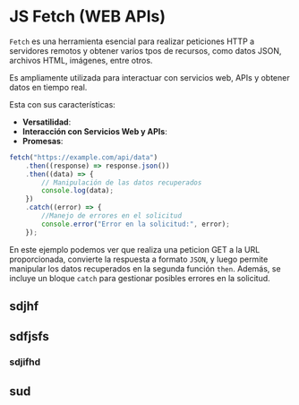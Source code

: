# JS Fetch (WEB APIs)

`Fetch` es una herramienta esencial para realizar peticiones HTTP a servidores remotos y obtener varios tpos de recursos, como datos JSON, archivos HTML, imágenes, entre otros.

Es ampliamente utilizada para interactuar con servicios web, APIs y obtener datos en tiempo real.

Esta con sus características:

-   **Versatilidad**:
-   **Interacción con Servicios Web y APIs**:
-   **Promesas**:

```js
fetch("https://example.com/api/data")
    .then((response) => response.json())
    .then((data) => {
        // Manipulación de las datos recuperados
        console.log(data);
    })
    .catch((error) => {
        //Manejo de errores en el solicitud
        console.error("Error en la solicitud:", error);
    });
```

En este ejemplo podemos ver que realiza una peticion GET a la URL proporcionada, convierte la respuesta a formato `JSON`, y luego permite manipular los datos recuperados en la segunda función `then`. Además, se incluye un bloque `catch` para gestionar posibles errores en la solicitud.

## sdjhf

## sdfjsfs

### sdjifhd

## sud
